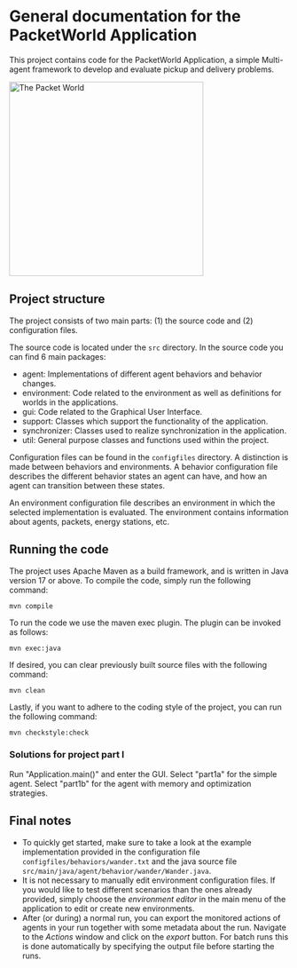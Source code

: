 
# General documentation for the PacketWorld Application

This project contains code for the PacketWorld Application, a simple Multi-agent framework to develop and evaluate pickup and delivery problems.

<img src="/res/packetworld.gif" alt="The Packet World" width="350">

[//]: # (![The Packet World]&#40;/res/packetworld.gif&#41;)

## Project structure

The project consists of two main parts: (1) the source code and (2) configuration files.


The source code is located under the `src` directory. In the source code you can find 6 main packages:

- agent: Implementations of different agent behaviors and behavior changes.
- environment: Code related to the environment as well as definitions for worlds in the applications.
- gui: Code related to the Graphical User Interface.
- support: Classes which support the functionality of the application.
- synchronizer: Classes used to realize synchronization in the application.
- util: General purpose classes and functions used within the project.


Configuration files can be found in the `configfiles` directory.
A distinction is made between behaviors and environments. 
A behavior configuration file describes the different behavior states an agent can have, and how an agent can transition between these states.

An environment configuration file describes an environment in which the selected implementation is evaluated. The environment contains information about agents, packets, energy stations, etc.

## Running the code

The project uses Apache Maven as a build framework, and is written in Java version 17 or above. To compile the code, simply run the following command:

`mvn compile`

To run the code we use the maven exec plugin. The plugin can be invoked as follows:

`mvn exec:java`

If desired, you can clear previously built source files with the following command:

`mvn clean`

Lastly, if you want to adhere to the coding style of the project, you can run the following command:

`mvn checkstyle:check`

### Solutions for project part I
Run "Application.main()" and enter the GUI. 
Select "part1a" for the simple agent.
Select "part1b" for the agent with memory and optimization strategies.

## Final notes

- To quickly get started, make sure to take a look at the example implementation provided in the configuration file `configfiles/behaviors/wander.txt` and the java source file `src/main/java/agent/behavior/wander/Wander.java`.
- It is not necessary to manually edit environment configuration files. If you would like to test different scenarios than the ones already provided, 
simply choose the _environment editor_ in the main menu of the application to edit or create new environments.
- After (or during) a normal run, you can export the monitored actions of agents in your run together with some metadata about the run. Navigate to the _Actions_ window and click on the _export_ button. For batch runs this is done automatically by specifying the output file before starting the runs.

